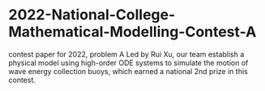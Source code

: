 # 2022-National-College-Mathematical-Modelling-Contest-A
contest paper for 2022, problem A
Led by Rui Xu, our team establish a physical model using high-order ODE systems to simulate the motion of wave energy collection buoys, which earned a national 2nd prize in this contest.
